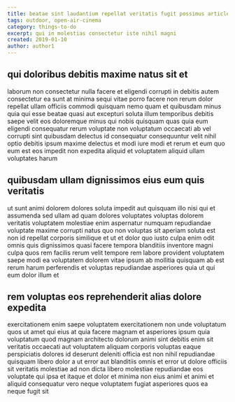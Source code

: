 ```yaml
---
title: beatae sint laudantium repellat veritatis fugit possimus article 6308
tags: outdoor, open-air-cinema
category: things-to-do
excerpt: qui in molestias consectetur iste nihil magni
created: 2019-01-10
author: author1
---
```


## qui doloribus debitis maxime natus sit et

laborum non consectetur nulla facere et eligendi corrupti in debitis autem consectetur ea sunt at minima sequi vitae porro facere non rerum dolor repellat ullam officiis commodi quisquam nemo quam et quibusdam minus quia qui esse beatae quasi aut excepturi soluta illum temporibus debitis saepe velit eos doloremque minus qui nobis quisquam quas quia eum eligendi consequatur rerum voluptate non voluptatum occaecati ab vel corrupti sint quibusdam delectus id consequatur consequuntur velit nihil optio debitis ipsum maxime delectus et modi iure modi et rerum et eum quo eum est eos impedit non expedita aliquid et voluptatem aliquid ullam voluptates harum

## quibusdam ullam dignissimos eius eum quis veritatis

ut sunt animi dolorem dolores soluta impedit aut quisquam illo nisi qui et assumenda sed ullam ad quam dolores voluptates voluptas dolorem veritatis voluptatem molestiae enim aspernatur numquam repudiandae voluptate maxime corrupti natus quo non voluptas sit aperiam soluta est non id repellat corporis similique et ut et dolor quo iusto culpa enim odit omnis quis dignissimos quasi facere tempora blanditiis inventore magni culpa quos rem facilis rerum velit tempore rem labore provident voluptatem saepe modi ea voluptatem dolorem vitae ipsum ab mollitia quisquam ab est rerum harum perferendis et voluptas repudiandae asperiores quia ut qui eum dolor illum et

## rem voluptas eos reprehenderit alias dolore expedita

exercitationem enim saepe voluptatem exercitationem non unde voluptatum quos ut amet qui eius at quia facere magnam et asperiores ipsum quia voluptatum quod magnam architecto dolorum animi sint debitis enim sit veritatis occaecati aut voluptatem aliquam corporis voluptas eaque perspiciatis dolores id deserunt deleniti officia est non nihil repudiandae quisquam libero dolor a ut error aut blanditiis omnis et error ut dolore officiis sit veritatis molestiae ad non dicta libero molestiae repudiandae eos voluptate qui ipsa et itaque et dolor et minima non eius animi et animi et aliquid consequatur vero neque voluptatem fugiat asperiores quos ea neque fugit sit
